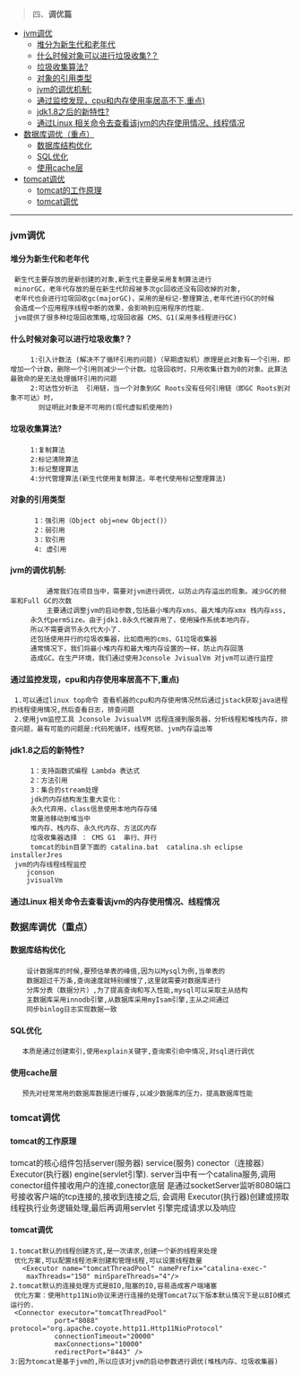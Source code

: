 > 四、**调优篇**
- [jvm调优](#jvm调优)
    - [堆分为新生代和老年代](#堆分为新生代和老年代)
    - [什么时候对象可以进行垃圾收集?？](#什么时候对象可以进行垃圾收集)
    - [垃圾收集算法?](#垃圾收集算法)
    - [对象的引用类型](#对象的引用类型)
    - [jvm的调优机制:](#jvm的调优机制)
    - [通过监控发现，cpu和内存使用率居高不下,重点)](#通过监控发现cpu和内存使用率居高不下重点)
    - [jdk1.8之后的新特性?](#jdk18之后的新特性)
    - [通过Linux 相关命令去查看该jvm的内存使用情况、线程情况](#通过linux-相关命令去查看该jvm的内存使用情况线程情况)
- [数据库调优（重点）](#数据库调优重点)
    - [数据库结构优化](#数据库结构优化)
    - [SQL优化](#sql优化)
    - [使用cache层](#使用cache层)
- [tomcat调优](#tomcat调优)
    - [tomcat的工作原理](#tomcat的工作原理)
    - [tomcat调优](#tomcat调优-1)
_____
### jvm调优
#### 堆分为新生代和老年代
     新生代主要存放的是新创建的对象,新生代主要是采用复制算法进行
	 minorGC，老年代存放的是在新生代阶段被多次gc回收还没有回收掉的对象,
	 老年代也会进行垃圾回收gc(majorGC)，采用的是标记-整理算法,老年代进行GC的时候
	 会造成一个应用程序线程中断的效果，会影响到应用程序的性能.
	 jvm提供了很多种垃圾回收策略,垃圾回收器 CMS、G1(采用多线程进行GC)

#### 什么时候对象可以进行垃圾收集?？
	     1:引入计数法 (解决不了循环引用的问题)（早期虚拟机）原理是此对象有一个引用，即增加一个计数，删除一个引用则减少一个计数。垃圾回收时，只用收集计数为0的对象。此算法最致命的是无法处理循环引用的问题
	     2:可达性分析法  引用链，当一个对象到GC Roots没有任何引用链（即GC Roots到对象不可达）时，
	       则证明此对象是不可用的(现代虚拟机使用的)
#### 垃圾收集算法?
	     1:复制算法
	     2:标记清除算法
	     3:标记整理算法
	     4:分代管理算法(新生代使用复制算法，年老代使用标记整理算法)
#### 对象的引用类型
	      1：强引用（Object obj=new Object()）
	      2：弱引用
	      3：软引用
	      4: 虚引用
#### jvm的调优机制:
             通常我们在项目当中，需要对jvm进行调优，以防止内存溢出的现象。减少GC的频率和Full GC的次数
             主要通过调整jvm的启动参数,包括最小堆内存xms、最大堆内存xmx 栈内存xss,
	     永久代permSize。由于jdk1.8永久代被弃用了，使用操作系统本地内存，
	     所以不需要调节永久代大小了.
	     还包括使用并行的垃圾收集器，比如商用的cms、G1垃圾收集器
	     通常情况下，我们将最小堆内存和最大堆内存设置的一样，防止内存回落
	     造成GC。在生产环境，我们通过使用Jconsole JvisualVm 对jvm可以进行监控

#### 通过监控发现，cpu和内存使用率居高不下,重点)
	 1.可以通过linux top命令 查看机器的cpu和内存使用情况然后通过jstack获取java进程的线程使用情况,然后查看日志，排查问题
	 2.使用jvm监控工具 Jconsole JvisualVM 远程连接到服务器，分析线程和堆栈内存，排查问题，最有可能的问题是:代码死循环，线程死锁、jvm内存溢出等
#### jdk1.8之后的新特性?
	     1：支持函数式编程 Lambda 表达式
         2：方法引用
	     3：集合的stream处理
	     jdk的内存结构发生重大变化：
	     永久代弃用，class信息使用本地内存存储
	     常量池移动到堆当中
	     堆内存、栈内存、永久代内存、方法区内存 
	     垃圾收集器选择 ： CMS G1  串行、并行
	     tomcat的bin目录下面的 catalina.bat  catalina.sh eclipse installerJres  
	 jvm的内存线程线程监控
	    jconson
	    jvisualVm
#### 通过Linux 相关命令去查看该jvm的内存使用情况、线程情况
### 数据库调优（重点）
#### 数据库结构优化
        设计数据库的时候,要预估单表的峰值,因为以Mysql为例,当单表的
	    数据超过千万条,查询速度就特别缓慢了,这里就需要对数据库进行
	    分库分表（数据分片）,为了提高查询和写入性能,mysql可以采取主从结构
	    主数据库采用innodb引擎,从数据库采用myIsam引擎,主从之间通过
	    同步binlog日志实现数据一致
#### SQL优化
       本质是通过创建索引,使用explain关键字,查询索引命中情况,对sql进行调优
#### 使用cache层
       预先对经常常用的数据库数据进行缓存,以减少数据库的压力，提高数据库性能
### tomcat调优
#### tomcat的工作原理
   tomcat的核心组件包括server(服务器) service(服务) conector（连接器） 
   Executor(执行器) engine(servlet引擎).
   server当中有一个catalina服务,调用conector组件接收用户的连接,conector底层
   是通过socketServer监听8080端口号接收客户端的tcp连接的,接收到连接之后,
   会调用 Executor(执行器)创建或捞取线程执行业务逻辑处理,最后再调用servlet
   引擎完成请求以及响应
#### tomcat调优
    1.tomcat默认的线程创建方式,是一次请求,创建一个新的线程来处理
     优化方案,可以配置线程池来创建和管理线程,可以设置线程数量
       <Executor name="tomcatThreadPool" namePrefix="catalina-exec-"
        maxThreads="150" minSpareThreads="4"/>
    2.tomcat默认的连接处理方式是BIO,阻塞的IO,容易造成客户端堵塞
     优化方案：使用http11Nio协议来进行连接的处理Tomcat7以下版本默认情况下是以BIO模式运行的.
     <Connector executor="tomcatThreadPool" 
               port="8088" protocol="org.apache.coyote.http11.Http11NioProtocol"
               connectionTimeout="20000"
			   maxConnections="10000"
               redirectPort="8443" />
    3:因为tomcat是基于jvm的,所以应该对jvm的启动参数进行调优(堆栈内存、垃圾收集器)
